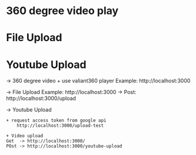 # 360 degree video play
# File Upload
# Youtube Upload

-> 360 degree video
    + use valiant360 player
  Example: http://localhost:3000

-> File Upload
  Example: http://localhost:3000
    -> Post: http://localhost:3000/upload

-> Youtube Upload

    + request access token from google api
        http://localhost:3000/upload-test

    + Video upload
    Get  -> http://localhost:3000/
    POst -> http://localhost:3000/youtube-upload